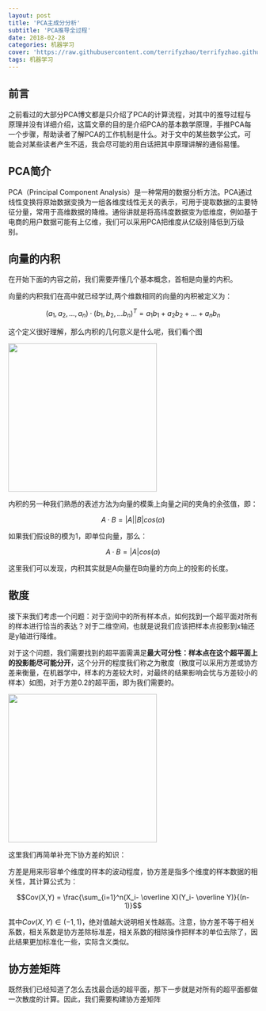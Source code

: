 ```yaml
---
layout: post
title: 'PCA主成分分析'
subtitle: 'PCA推导全过程'
date: 2018-02-28
categories: 机器学习
cover: 'https://raw.githubusercontent.com/terrifyzhao/terrifyzhao.github.io/master/assets/img/2018-02-28-%E5%86%B3%E7%AD%96%E6%A0%91/cover.jpeg'
tags: 机器学习
---
```


## 前言

之前看过的大部分PCA博文都是只介绍了PCA的计算流程，对其中的推导过程与原理并没有详细介绍，这篇文章的目的是介绍PCA的基本数学原理，手推PCA每一个步骤，帮助读者了解PCA的工作机制是什么。对于文中的某些数学公式，可能会对某些读者产生不适，我会尽可能的用白话把其中原理讲解的通俗易懂。

## PCA简介

PCA（Principal Component Analysis）是一种常用的数据分析方法。PCA通过线性变换将原始数据变换为一组各维度线性无关的表示，可用于提取数据的主要特征分量，常用于高维数据的降维。通俗讲就是将高纬度数据变为低维度，例如基于电商的用户数据可能有上亿维，我们可以采用PCA把维度从亿级别降低到万级别。

## 向量的内积

在开始下面的内容之前，我们需要弄懂几个基本概念，首相是向量的内积。

向量的内积我们在高中就已经学过,两个维数相同的向量的内积被定义为：

$$(a_1,a_2,...,a_n)·(b_1,b_2,...b_n)^T = a_1b_1+a_2b_2+...+a_nb_n$$

这个定义很好理解，那么内积的几何意义是什么呢，我们看个图

<img src='https://raw.githubusercontent.com/terrifyzhao/terrifyzhao.github.io/master/assets/img/2018-06-15-PCA%E4%B8%BB%E6%88%90%E5%88%86%E5%88%86%E6%9E%90/pca1.jpg' width=300>

内积的另一种我们熟悉的表述方法为向量的模乘上向量之间的夹角的余弦值，即：

$$A·B=|A||B|cos(a)$$

如果我们假设B的模为1，即单位向量，那么：

$$A·B=|A|cos(a)$$

这里我们可以发现，内积其实就是A向量在B向量的方向上的投影的长度。

## 散度

接下来我们考虑一个问题：对于空间中的所有样本点，如何找到一个超平面对所有的样本进行恰当的表达？对于二维空间，也就是说我们应该把样本点投影到x轴还是y轴进行降维。

对于这个问题，我们需要找到的超平面需满足**最大可分性：样本点在这个超平面上的投影能尽可能分开**，这个分开的程度我们称之为散度（散度可以采用方差或协方差来衡量，在机器学中，样本的方差较大时，对最终的结果影响会忧与方差较小的样本）如图，对于方差0.2的超平面，即为我们需要的。


<img src='https://raw.githubusercontent.com/terrifyzhao/terrifyzhao.github.io/master/assets/img/2018-06-15-PCA%E4%B8%BB%E6%88%90%E5%88%86%E5%88%86%E6%9E%90/pca2.png' width=300>


这里我们再简单补充下协方差的知识：

方差是用来形容单个维度的样本的波动程度，协方差是指多个维度的样本数据的相关性，其计算公式为：

$$Cov(X,Y) = \frac{\sum_{i=1}^n(X_i- \overline X)(Y_i- \overline Y)}{(n-1)}$$


其中$Cov(X,Y)\in (-1,1)$，绝对值越大说明相关性越高。注意，协方差不等于相关系数，相关系数是协方差除标准差，相关系数的相除操作把样本的单位去除了，因此结果更加标准化一些，实际含义类似。

## 协方差矩阵

既然我们已经知道了怎么去找最合适的超平面，那下一步就是对所有的超平面都做一次散度的计算。因此，我们需要构建协方差矩阵


